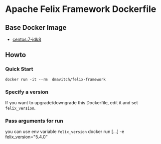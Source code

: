 # Apache Felix Framework Dockerfile
## Base Docker Image ##
* [centos:7-jdk8](https://hub.docker.com/r/dmavitch/orcljdk8/)

## Howto
### Quick Start
```
docker run -it --rm  dmavitch/felix-framework
```
### Specify a version
If you want to upgrade/downgrade this Dockerfile, edit it and set `felix_version`.

### Pass arguments for run
you can use env variable `felix_version`
docker run [...] -e felix_version="5.4.0"